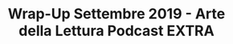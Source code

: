 ---
title: Wrap-Up Settembre 2019 - Arte della Lettura Podcast EXTRA
layout: post
categories: [Wrap-Up]
type: extra
description: 'Questo mese ho letto ben 4 libri: Starship Troopers, Strangers in Paradise 1, Fate il vostro gioco e Anne di Tetti Verdi. Ho apprezzato due libri e ne ho odiati due; come disse una volta un vecchio saggio: "Perfettamente bilanciato, come tutto dovrebbe essere".'
file: https://adlpodcast.s3.eu-west-3.amazonaws.com/extra_wu_settembre.mp3
length: "12:18"
videoid: dmrn9hoqTiY
---